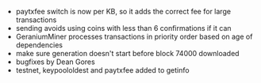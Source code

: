 * paytxfee switch is now per KB, so it adds the correct fee for large transactions
* sending avoids using coins with less than 6 confirmations if it can
* GeraniumMiner processes transactions in priority order based on age of dependencies
* make sure generation doesn't start before block 74000 downloaded
* bugfixes by Dean Gores
* testnet, keypoololdest and paytxfee added to getinfo
